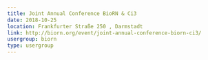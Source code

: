 ```yaml
---
title: Joint Annual Conference BioRN & Ci3
date: 2018-10-25
location: Frankfurter Straße 250 , Darmstadt
link: http://biorn.org/event/joint-annual-conference-biorn-ci3/
usergroup: biorn
type: usergroup
---
```

